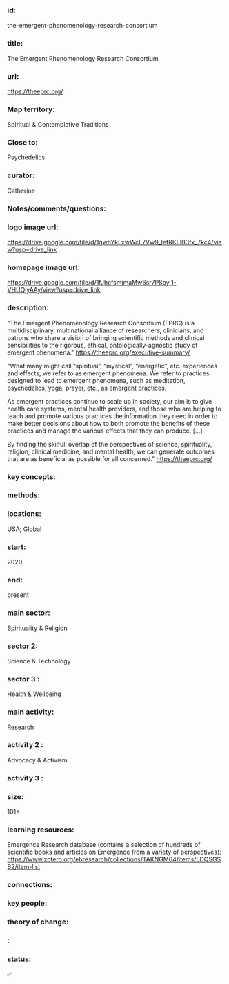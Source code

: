 ### id: 
  the-emergent-phenomenology-research-consortium
### title: 
  The Emergent Phenomenology Research Consortium
### url: 
  https://theeprc.org/
### Map territory: 
  Spiritual & Contemplative Traditions
### Close to: 
  Psychedelics
### curator: 
  Catherine
### Notes/comments/questions: 
  
### logo image url: 
  https://drive.google.com/file/d/1gwhYkLxwWcL7Vw9_IefRKFlB3fx_7kc4/view?usp=drive_link
### homepage image url: 
  https://drive.google.com/file/d/1fJhcfsmjmaMw6sr7P8by_1-VHUQjyAAy/view?usp=drive_link
### description: 
  "The Emergent Phenomenology Research Consortium (EPRC) is a multidisciplinary, multinational alliance of researchers, clinicians, and patrons who share a vision of bringing scientific methods and clinical sensibilities to the rigorous, ethical, ontologically-agnostic study of emergent phenomena."
https://theeprc.org/executive-summary/ 

"What many might call “spiritual”, “mystical”, “energetic”, etc. experiences and effects, we refer to as emergent phenomena. We refer to practices designed to lead to emergent phenomena, such as meditation, psychedelics, yoga, prayer, etc., as emergent practices.

As emergent practices continue to scale up in society, our aim is to give health care systems, mental health providers, and those who are helping to teach and promote various practices the information they need in order to make better decisions about how to both promote the benefits of these practices and manage the various effects that they can produce. [...]

By finding the skilfull overlap of the perspectives of science, spirituality, religion, clinical medicine, and mental health, we can generate outcomes that are as beneficial as possible for all concerned."
https://theeprc.org/
### key concepts: 
  
### methods: 
  
### locations: 
  USA; Global
### start: 
  2020
### end: 
  present
### main sector: 
  Spirituality & Religion
### sector 2: 
  Science & Technology
### sector 3 : 
  Health & Wellbeing
### main activity: 
  Research
### activity 2 : 
  Advocacy & Activism
### activity 3 : 
  
### size: 
  101+
### learning resources: 
  Emergence Research database (contains a selection of hundreds of scientific books and articles on Emergence from a variety of perspectives): https://www.zotero.org/ebresearch/collections/TAKNGM64/items/LDQSGSB2/item-list 
### connections: 
  
### key people: 
  
### theory of change: 
  
### : 
  
### status: 
  ✅
